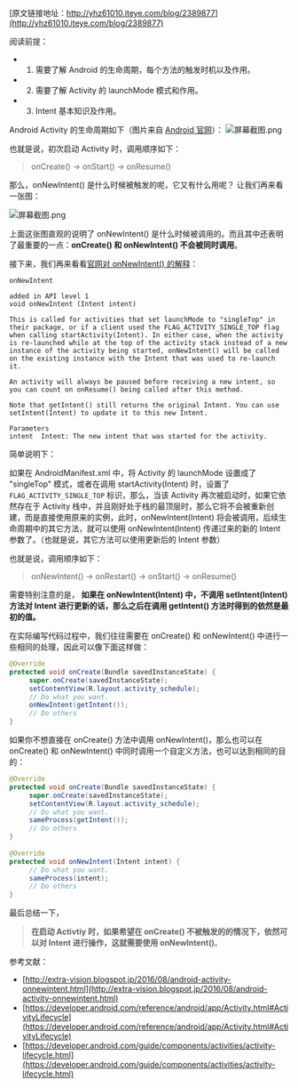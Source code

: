 [原文链接地址：http://yhz61010.iteye.com/blog/2389877](http://yhz61010.iteye.com/blog/2389877)


阅读前提： 

* 1. 需要了解 Android 的生命周期，每个方法的触发时机以及作用。 
* 2. 需要了解 Activity 的 launchMode 模式和作用。 
* 3. Intent 基本知识及作用。 

Android Activity 的生命周期如下（图片来自 [Android 官网](https://developer.android.com/guide/components/images/activity_lifecycle.png)）： 
![](https://images.gitee.com/uploads/images/2018/0920/092649_1c0a3915_930142.png "屏幕截图.png")
 
也就是说，初次启动 Activity 时，调用顺序如下： 
>onCreate() -> onStart() -> onResume() 

那么，onNewIntent() 是什么时候被触发的呢，它又有什么用呢？ 
让我们再来看一张图： 
 
![](https://images.gitee.com/uploads/images/2018/0920/092717_f56bfd56_930142.png "屏幕截图.png")

上面这张图直观的说明了 onNewIntent() 是什么时候被调用的。而且其中还表明了最重要的一点：**onCreate() 和 onNewIntent() 不会被同时调用**。 

接下来，我们再来看看[官网对 onNewIntent() 的解释](https://developer.android.com/reference/android/app/Activity.html#onNewIntent(android.content.Intent)）)： 

```
onNewIntent 

added in API level 1 
void onNewIntent (Intent intent) 

This is called for activities that set launchMode to "singleTop" in their package, or if a client used the FLAG_ACTIVITY_SINGLE_TOP flag when calling startActivity(Intent). In either case, when the activity is re-launched while at the top of the activity stack instead of a new instance of the activity being started, onNewIntent() will be called on the existing instance with the Intent that was used to re-launch it. 

An activity will always be paused before receiving a new intent, so you can count on onResume() being called after this method. 

Note that getIntent() still returns the original Intent. You can use setIntent(Intent) to update it to this new Intent. 

Parameters 
intent	Intent: The new intent that was started for the activity.
```

简单说明下：

如果在 AndroidManifest.xml 中，将 Activity 的 launchMode 设置成了 "singleTop" 模式，或者在调用 startActivity(Intent) 时，设置了 
`FLAG_ACTIVITY_SINGLE_TOP` 标识，那么，当该 Activity 再次被启动时，如果它依然存在于 Activity 栈中，并且刚好处于栈的最顶层时，那么它将不会被重新创建，而是直接使用原来的实例，此时，onNewIntent(Intent) 将会被调用，后续生命周期中的其它方法，就可以使用 onNewIntent(Intent) 传递过来的新的 Intent 参数了。（也就是说，其它方法可以使用更新后的 Intent 参数） 

也就是说，调用顺序如下： 
>onNewIntent() -> onRestart() -> onStart() -> onResume() 

需要特别注意的是， **如果在 onNewIntent(Intent) 中，不调用 setIntent(Intent) 方法对 Intent 进行更新的话，那么之后在调用 getIntent() 方法时得到的依然是最初的值。**

在实际编写代码过程中，我们往往需要在 onCreate() 和 onNewIntent() 中进行一些相同的处理，因此可以像下面这样做： 

```java
@Override  
protected void onCreate(Bundle savedInstanceState) {  
     super.onCreate(savedInstanceState);  
     setContentView(R.layout.activity_schedule);  
     // Do what you want.  
     onNewIntent(getIntent());  
     // Do others  
}  
```

如果你不想直接在 onCreate() 方法中调用 onNewIntent()，那么也可以在 onCreate() 和 onNewIntent() 中同时调用一个自定义方法，也可以达到相同的目的：

```java
@Override  
protected void onCreate(Bundle savedInstanceState) {  
     super.onCreate(savedInstanceState);  
     setContentView(R.layout.activity_schedule);  
     // Do what you want.  
     sameProcess(getIntent());  
     // Do others  
}  
  
@Override  
protected void onNewIntent(Intent intent) {  
     // Do what you want.  
     sameProcess(intent);  
     // Do others  
}  
```

最后总结一下，
>**在启动 Activtiy 时，如果希望在 onCreate() 不被触发的的情况下，依然可以对 Intent 进行操作，这就需要使用 onNewIntent()**。 

参考文献： 

* [http://extra-vision.blogspot.jp/2016/08/android-activity-onnewintent.html](http://extra-vision.blogspot.jp/2016/08/android-activity-onnewintent.html)
* [https://developer.android.com/reference/android/app/Activity.html#ActivityLifecycle](https://developer.android.com/reference/android/app/Activity.html#ActivityLifecycle)
* [https://developer.android.com/guide/components/activities/activity-lifecycle.html](https://developer.android.com/guide/components/activities/activity-lifecycle.html)